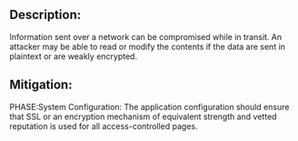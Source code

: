 ## Description:

Information sent over a network can be compromised while in transit. An attacker may be able to read or modify the contents if the data are sent in plaintext or are weakly encrypted.



## Mitigation:


PHASE:System Configuration:
The application configuration should ensure that SSL or an encryption mechanism of equivalent strength and vetted reputation is used for all access-controlled pages.

